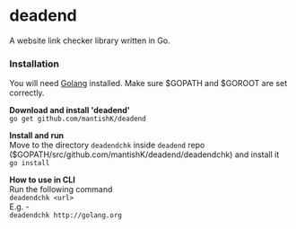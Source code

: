 # deadend
A website link checker library written in Go.

### Installation
You will need [Golang] installed. Make sure $GOPATH and $GOROOT are set correctly. 

**Download and install 'deadend'**   
`go get github.com/mantishK/deadend`

**Install and run**  
Move to the directory `deadendchk` inside `deadend` repo ($GOPATH/src/github.com/mantishK/deadend/deadendchk) and install it   
`go install`  

**How to use in CLI**  
Run the following command  
`deadendchk <url>`  
E.g. -   
`deadendchk http://golang.org`  


[Golang]:https://golang.org/doc/install